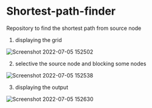 # Shortest-path-finder
Repository to find the shortest path from source node 

1) displaying the grid

![Screenshot 2022-07-05 152502](https://user-images.githubusercontent.com/108344406/177303172-5bf6cb00-a78c-44bd-becc-86c3be2fcc9b.png)

2) selective the source node and blocking some nodes

![Screenshot 2022-07-05 152538](https://user-images.githubusercontent.com/108344406/177303224-efeac0d6-895d-4c54-8031-c0a0f42110a8.png)

3) displaying the output

![Screenshot 2022-07-05 152630](https://user-images.githubusercontent.com/108344406/177303258-fba41050-d524-4af7-b50e-3405695aa2f3.png)
